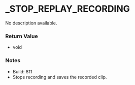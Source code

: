 # _STOP_REPLAY_RECORDING

No description available.

### Return Value
* void

### Notes
* Build: 811
* Stops recording and saves the recorded clip.

